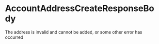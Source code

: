 # AccountAddressCreateResponseBody

The address is invalid and cannot be added, or some other error has occurred

